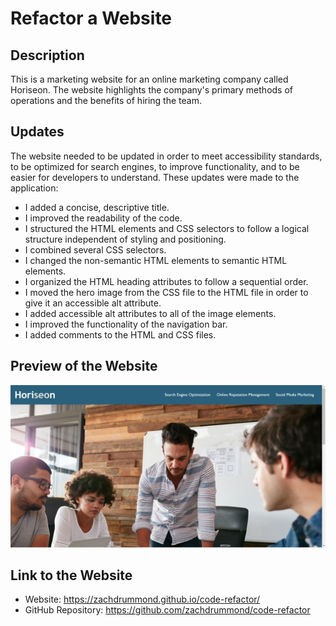 # Refactor a Website

## Description
This is a marketing website for an online marketing company called Horiseon. The website highlights the company's primary methods of operations and the benefits of hiring the team.

## Updates
The website needed to be updated in order to meet accessibility standards, to be optimized for search engines, to improve functionality, and to be easier for developers to understand. These updates were made to the application:
* I added a concise, descriptive title.
* I improved the readability of the code.
* I structured the HTML elements and CSS selectors to follow a logical structure independent of styling and positioning.
* I combined several CSS selectors.
* I changed the non-semantic HTML elements to semantic HTML elements.
* I organized the HTML heading attributes to follow a sequential order.
* I moved the hero image from the CSS file to the HTML file in order to give it an accessible alt attribute.
* I added accessible alt attributes to all of the image elements.
* I improved the functionality of the navigation bar.
* I added comments to the HTML and CSS files.

## Preview of the Website
![Screenshot](assets/images/ScreenShot.png)

## Link to the Website
* Website: https://zachdrummond.github.io/code-refactor/
* GitHub Repository: https://github.com/zachdrummond/code-refactor